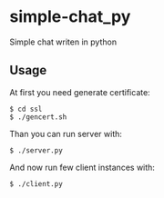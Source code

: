 simple-chat_py
==============

Simple chat writen in python

Usage
-----

At first you need generate certificate:
```console
$ cd ssl
$ ./gencert.sh
```

Than you can run server with:
```console
$ ./server.py
```

And now run few client instances with:
```console
$ ./client.py
```

